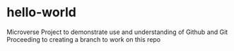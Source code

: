 # hello-world
Microverse Project to demonstrate use and understanding of Github and Git
Proceeding to creating a branch to work on this repo
